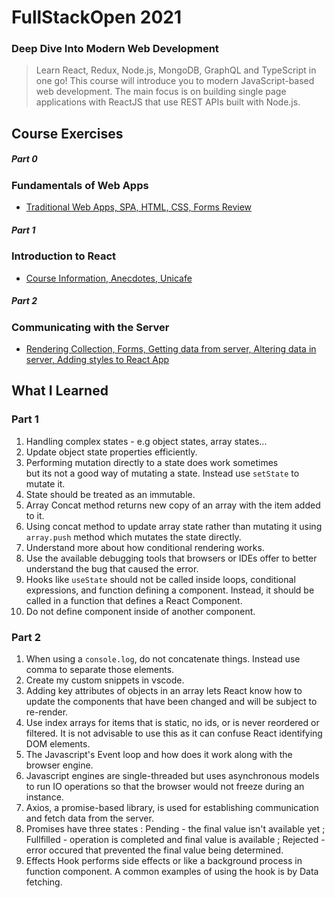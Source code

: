 # FullStackOpen 2021
### Deep Dive Into Modern Web Development
> Learn React, Redux, Node.js, MongoDB, GraphQL and TypeScript in one go! This course will introduce you to modern JavaScript-based web development. The main focus is on building single page applications with ReactJS that use REST APIs built with Node.js.


## Course Exercises

##### Part 0 
### Fundamentals of Web Apps
* [Traditional Web Apps, SPA, HTML, CSS, Forms Review](https://github.com/jbryan11/fullstack-open-2021/tree/main/part0)

##### Part 1 
### Introduction to React

* [Course Information, Anecdotes, Unicafe](https://github.com/jbryan11/fullstack-open-2021/tree/main/part1)

##### Part 2
### Communicating with the Server

* [Rendering Collection, Forms, Getting data from server, Altering data in server, Adding styles to React App](https://github.com/jbryan11/fullstack-open-2021/tree/main/part2)

## What I Learned

### Part 1
1.  Handling complex states - e.g object states, array states...
2.  Update object state properties efficiently.
3.  Performing mutation directly to a state does work sometimes <br/>
    but its not a good way of mutating a state. Instead use <code>setState</code> to mutate it.
4.  State should be treated as an immutable.
5.  Array Concat method returns new copy of an array with the
    item added to it.
6.  Using concat method to update array state rather than mutating it using <code>array.push</code> method which mutates the state directly. 
7.  Understand more about how conditional rendering works.
8.  Use the available debugging tools that browsers or IDEs offer to better understand the bug that caused the error.
9.   Hooks like <code>useState</code> should not be called inside loops, conditional expressions, and function defining a component. Instead, it should be called in a function that defines a React Component.
10. Do not define component inside of another component.
### Part 2
1.  When using a <code>console.log</code>, do not concatenate things. Instead use comma to separate those elements.
2.  Create my custom snippets in vscode.
3.  Adding key attributes of objects in an array lets React know how to update the components that have been changed and will be subject to re-render.
4.  Use index arrays for items that is static, no ids, or is never reordered or filtered. It is not advisable to use this as it can confuse React identifying DOM elements.
5.  The Javascript's Event loop and how does it work along with the browser engine.
6.  Javascript engines are single-threaded but uses asynchronous models to run IO operations so that the browser would not freeze during an instance.
7.   Axios, a promise-based library, is used for establishing communication and fetch data from the server.
8.  Promises have  three states : Pending - the final value isn't available yet ; Fullfilled - operation is completed and final value is available ; Rejected - error occured that prevented the final value being determined.
9.  Effects Hook performs side effects or like a background process in function component. A common examples of using the hook is by Data fetching.